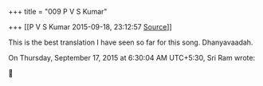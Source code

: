 +++
title = "009 P V S Kumar"

+++
[[P V S Kumar	2015-09-18, 23:12:57 [Source](https://groups.google.com/g/samskrita/c/CCr5QUbT6GQ)]]



  

  

This is the best translation I have seen so far for this song. Dhanyavaadah.

  
  
On Thursday, September 17, 2015 at 6:30:04 AM UTC+5:30, Sri Ram wrote:



